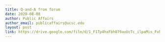 ```yaml
---
title: Q-and-A from forum
date: 2020-08-08
author: Public Affairs
author_email: publicaffairs@ucsc.edu
layout: post
link: https://drive.google.com/file/d/1_F1Tp4hxFbhO79auUcTc_ilpaMis_Fvh/view?usp=sharing 
---
```

